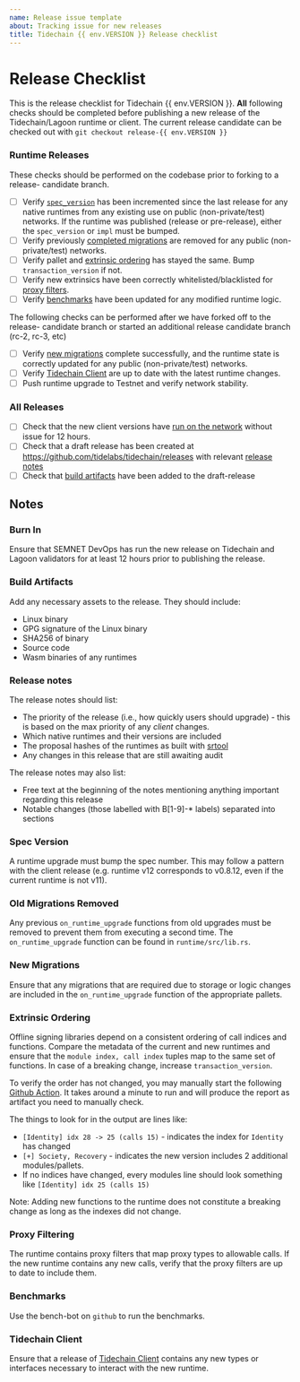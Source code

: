 ```yaml
---
name: Release issue template
about: Tracking issue for new releases
title: Tidechain {{ env.VERSION }} Release checklist
---
```


# Release Checklist

This is the release checklist for Tidechain {{ env.VERSION }}. **All** following
checks should be completed before publishing a new release of the
Tidechain/Lagoon runtime or client. The current release candidate can be
checked out with `git checkout release-{{ env.VERSION }}`

### Runtime Releases

These checks should be performed on the codebase prior to forking to a release-
candidate branch.

- [ ] Verify [`spec_version`](#spec-version) has been incremented since the
      last release for any native runtimes from any existing use on public
      (non-private/test) networks. If the runtime was published (release or pre-release), either
      the `spec_version` or `impl` must be bumped.
- [ ] Verify previously [completed migrations](#old-migrations-removed) are
      removed for any public (non-private/test) networks.
- [ ] Verify pallet and [extrinsic ordering](#extrinsic-ordering) has stayed
      the same. Bump `transaction_version` if not.
- [ ] Verify new extrinsics have been correctly whitelisted/blacklisted for
      [proxy filters](#proxy-filtering).
- [ ] Verify [benchmarks](#benchmarks) have been updated for any modified
      runtime logic.

The following checks can be performed after we have forked off to the release-
candidate branch or started an additional release candidate branch (rc-2, rc-3, etc)

- [ ] Verify [new migrations](#new-migrations) complete successfully, and the
      runtime state is correctly updated for any public (non-private/test)
      networks.
- [ ] Verify [Tidechain Client](#tidechain-client) are up to date with the latest
      runtime changes.
- [ ] Push runtime upgrade to Testnet and verify network stability.

### All Releases

- [ ] Check that the new client versions have [run on the network](#burn-in)
      without issue for 12 hours.
- [ ] Check that a draft release has been created at
      https://github.com/tidelabs/tidechain/releases with relevant [release
      notes](#release-notes)
- [ ] Check that [build artifacts](#build-artifacts) have been added to the
      draft-release

## Notes

### Burn In

Ensure that SEMNET DevOps has run the new release on Tidechain and Lagoon validators for at least 12 hours prior to publishing the release.

### Build Artifacts

Add any necessary assets to the release. They should include:

- Linux binary
- GPG signature of the Linux binary
- SHA256 of binary
- Source code
- Wasm binaries of any runtimes

### Release notes

The release notes should list:

- The priority of the release (i.e., how quickly users should upgrade) - this is
  based on the max priority of any _client_ changes.
- Which native runtimes and their versions are included
- The proposal hashes of the runtimes as built with
  [srtool](https://gitlab.com/tidelabs/srtool)
- Any changes in this release that are still awaiting audit

The release notes may also list:

- Free text at the beginning of the notes mentioning anything important
  regarding this release
- Notable changes (those labelled with B[1-9]-\* labels) separated into sections

### Spec Version

A runtime upgrade must bump the spec number. This may follow a pattern with the
client release (e.g. runtime v12 corresponds to v0.8.12, even if the current
runtime is not v11).

### Old Migrations Removed

Any previous `on_runtime_upgrade` functions from old upgrades must be removed
to prevent them from executing a second time. The `on_runtime_upgrade` function
can be found in `runtime/src/lib.rs`.

### New Migrations

Ensure that any migrations that are required due to storage or logic changes
are included in the `on_runtime_upgrade` function of the appropriate pallets.

### Extrinsic Ordering

Offline signing libraries depend on a consistent ordering of call indices and
functions. Compare the metadata of the current and new runtimes and ensure that
the `module index, call index` tuples map to the same set of functions. In case
of a breaking change, increase `transaction_version`.

To verify the order has not changed, you may manually start the following [Github Action](https://github.com/tidelabs/tidechain/actions/workflows/extrinsic-ordering-check-from-bin.yml). It takes around a minute to run and will produce the report as artifact you need to manually check.

The things to look for in the output are lines like:

- `[Identity] idx 28 -> 25 (calls 15)` - indicates the index for `Identity` has changed
- `[+] Society, Recovery` - indicates the new version includes 2 additional modules/pallets.
- If no indices have changed, every modules line should look something like `[Identity] idx 25 (calls 15)`

Note: Adding new functions to the runtime does not constitute a breaking change
as long as the indexes did not change.

### Proxy Filtering

The runtime contains proxy filters that map proxy types to allowable calls. If
the new runtime contains any new calls, verify that the proxy filters are up to
date to include them.

### Benchmarks

Use the bench-bot on `github` to run the benchmarks.

### Tidechain Client

Ensure that a release of [Tidechain Client]() contains any new types or
interfaces necessary to interact with the new runtime.
